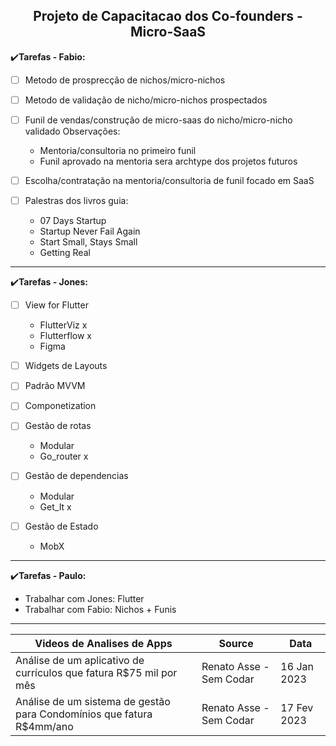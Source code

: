 <h2 align="center">Projeto de Capacitacao dos Co-founders - Micro-SaaS</h2>

:heavy_check_mark:**Tarefas - Fabio:**

- [ ] Metodo de prosprecção de nichos/micro-nichos

- [ ] Metodo de validação de nicho/micro-nichos prospectados

- [ ] Funil de vendas/construção de micro-saas do nicho/micro-nicho validado Observações:
  - Mentoria/consultoria no primeiro funil
  - Funil aprovado na mentoria sera archtype dos projetos futuros

- [ ] Escolha/contratação na mentoria/consultoria de funil focado em SaaS

- [ ] Palestras dos livros guia:
  - 07 Days Startup
  - Startup Never Fail Again
  - Start Small, Stays Small
  - Getting Real

----

:heavy_check_mark:**Tarefas - Jones:**

- [ ] View for Flutter 
  - FlutterViz x
  - Flutterflow x
  - Figma

- [ ] Widgets de Layouts

- [ ] Padrão MVVM 

- [ ] Componetization 

- [ ] Gestão de rotas 
  - Modular 
  - Go_router x

- [ ] Gestão de dependencias 
  - Modular  
  - Get_It x  

- [ ] Gestão de Estado
  - MobX

----

:heavy_check_mark:**Tarefas - Paulo:**
 - Trabalhar com Jones: Flutter
 - Trabalhar com Fabio: Nichos + Funis
  
----
  
| Videos de Analises de Apps | Source | Data |
| ------ | ------ | ------ |
| Análise de um aplicativo de currículos que fatura R$75 mil por mês | Renato Asse - Sem Codar | 16 Jan 2023 |
| Análise de um sistema de gestão para Condomínios que fatura R$4mm/ano | Renato Asse - Sem Codar | 17 Fev 2023 |

